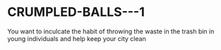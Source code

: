 # CRUMPLED-BALLS---1
You want to inculcate the habit of throwing the waste in the trash bin in young individuals and help keep your city clean
